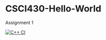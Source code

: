 # CSCI430-Hello-World
Assignment 1

[![C++ CI](https://github.com/SGurmanjeet22/CSCI430-Hello-World/actions/workflows/main.yml/badge.svg)](https://github.com/SGurmanjeet22/CSCI430-Hello-World/actions/workflows/main.yml)
